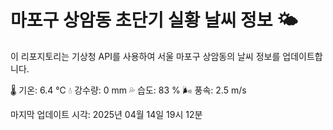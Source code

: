 
# 마포구 상암동 초단기 실황 날씨 정보 🌤️

이 리포지토리는 기상청 API를 사용하여 서울 마포구 상암동의 날씨 정보를 업데이트합니다. 

🌡️ 기온: 6.4 ℃
💧 강수량: 0 mm
💦 습도: 83 %
🌬️ 풍속: 2.5 m/s

마지막 업데이트 시각: 2025년 04월 14일 19시 12분    
